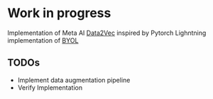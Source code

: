 # Work in progress

Implementation of Meta AI [Data2Vec](https://arxiv.org/abs/2202.03555) inspired by Pytorch Lighntning implementation of [BYOL](https://github.com/PyTorchLightning/lightning-bolts/tree/master/pl_bolts/models/self_supervised/byol)

## TODOs
- Implement data augmentation pipeline
- Verify Implementation
